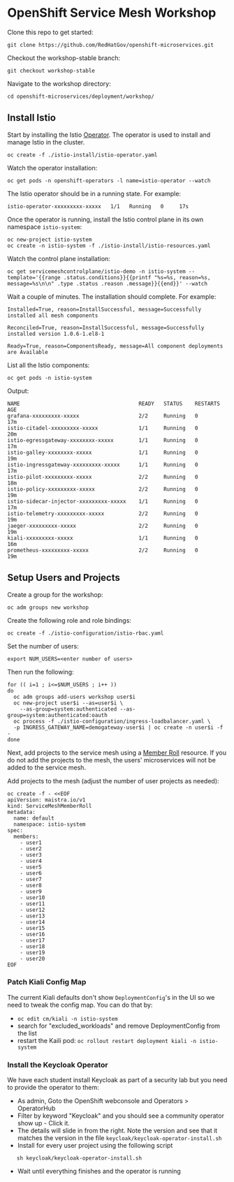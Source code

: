 # OpenShift Service Mesh Workshop

Clone this repo to get started:
```
git clone https://github.com/RedHatGov/openshift-microservices.git
```

Checkout the workshop-stable branch:
```
git checkout workshop-stable
```

Navigate to the workshop directory:
```
cd openshift-microservices/deployment/workshop/
```

## Install Istio
Start by installing the Istio [Operator][1].  The operator is used to install and manage Istio in the cluster.
```
oc create -f ./istio-install/istio-operator.yaml
```

Watch the operator installation:
```
oc get pods -n openshift-operators -l name=istio-operator --watch
```

The Istio operator should be in a running state.  For example:
```
istio-operator-xxxxxxxxx-xxxxx   1/1   Running   0     17s
```

Once the operator is running, install the Istio control plane in its own namespace `istio-system`:
```
oc new-project istio-system
oc create -n istio-system -f ./istio-install/istio-resources.yaml
```

Watch the control plane installation:
```
oc get servicemeshcontrolplane/istio-demo -n istio-system --template='{{range .status.conditions}}{{printf "%s=%s, reason=%s, message=%s\n\n" .type .status .reason .message}}{{end}}' --watch
```

Wait a couple of minutes.  The installation should complete.  For example:

```
Installed=True, reason=InstallSuccessful, message=Successfully installed all mesh components

Reconciled=True, reason=InstallSuccessful, message=Successfully installed version 1.0.6-1.el8-1

Ready=True, reason=ComponentsReady, message=All component deployments are Available

```

List all the Istio components:
```
oc get pods -n istio-system
```

Output:

```
NAME                                      READY   STATUS    RESTARTS   AGE
grafana-xxxxxxxxx-xxxxx                   2/2     Running   0          17m
istio-citadel-xxxxxxxxx-xxxxx             1/1     Running   0          20m
istio-egressgateway-xxxxxxxx-xxxxx        1/1     Running   0          17m
istio-galley-xxxxxxxx-xxxxx               1/1     Running   0          19m
istio-ingressgateway-xxxxxxxxx-xxxxx      1/1     Running   0          17m
istio-pilot-xxxxxxxxx-xxxxx               2/2     Running   0          18m
istio-policy-xxxxxxxxx-xxxxx              2/2     Running   0          19m
istio-sidecar-injector-xxxxxxxxx-xxxxx    1/1     Running   0          17m
istio-telemetry-xxxxxxxxx-xxxxx           2/2     Running   0          19m
jaeger-xxxxxxxxx-xxxxx                    2/2     Running   0          19m
kiali-xxxxxxxxx-xxxxx                     1/1     Running   0          16m
prometheus-xxxxxxxxx-xxxxx                2/2     Running   0          19m
```

## Setup Users and Projects

Create a group for the workshop:
```
oc adm groups new workshop
```

Create the following role and role bindings:
```
oc create -f ./istio-configuration/istio-rbac.yaml
```

Set the number of users:
```
export NUM_USERS=<enter number of users>
```

Then run the following:
```
for (( i=1 ; i<=$NUM_USERS ; i++ ))
do 
  oc adm groups add-users workshop user$i
  oc new-project user$i --as=user$i \
    --as-group=system:authenticated --as-group=system:authenticated:oauth
  oc process -f ./istio-configuration/ingress-loadbalancer.yaml \
  -p INGRESS_GATEWAY_NAME=demogateway-user$i | oc create -n user$i -f -
done
```

Next, add projects to the service mesh using a [Member Roll][2] resource.  If you do not add the projects to the mesh, the users' microservices will not be added to the service mesh.

Add projects to the mesh (adjust the number of user projects as needed):
```
oc create -f - <<EOF
apiVersion: maistra.io/v1
kind: ServiceMeshMemberRoll
metadata:
  name: default
  namespace: istio-system
spec:
  members:
    - user1
    - user2
    - user3
    - user4
    - user5
    - user6
    - user7
    - user8
    - user9
    - user10
    - user11
    - user12
    - user13
    - user14
    - user15
    - user16
    - user17
    - user18
    - user19
    - user20
EOF
```
### Patch Kiali Config Map
The current Kiali defaults don't show `DeploymentConfig`'s in the UI so we need to tweak the config map. You can do that by:
* `oc edit cm/kiali -n istio-system`
* search for "excluded_workloads" and remove DeploymentConfig from the list
* restart the Kaili pod: `oc rollout restart deployment kiali -n istio-system`

### Install the Keycloak Operator
We have each student install Keycloak as part of a security lab but you need to provide the operator to them:

* As admin, Goto the OpenShift webconsole and Operators > OperatorHub
* Filter by keyword "Keycloak" and you should see a community operator show up - Click it.
* The details will slide in from the right. Note the version and see that it matches the version in the file `keycloak/keycloak-operator-install.sh`
* Install for every user project using the following script
```
   sh keycloak/keycloak-operator-install.sh
```
* Wait until everything finishes and the operator is running


[1]: https://www.openshift.com/learn/topics/operators
[2]: https://docs.openshift.com/container-platform/4.1/service_mesh/service_mesh_install/installing-ossm.html#ossm-member-roll_installing-ossm
